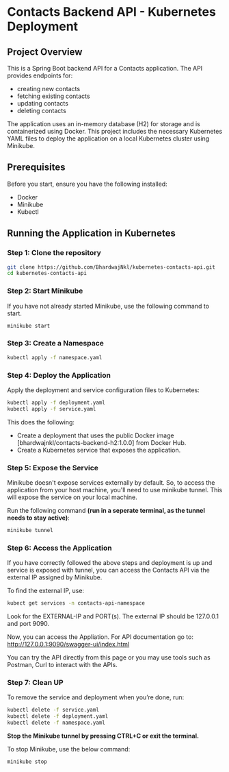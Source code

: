 # Contacts Backend API - Kubernetes Deployment
## Project Overview
This is a Spring Boot backend API for a Contacts application. The API provides endpoints for:
- creating new contacts
- fetching existing contacts
- updating contacts
- deleting contacts

The application uses an in-memory database (H2) for storage and is containerized using Docker. This project includes the necessary Kubernetes YAML files to deploy the application on a local Kubernetes cluster using Minikube.

## Prerequisites
Before you start, ensure you have the following installed:

- Docker
- Minikube
- Kubectl

## Running the Application in Kubernetes

### Step 1: Clone the repository
```bash
git clone https://github.com/BhardwajNkl/kubernetes-contacts-api.git
cd kubernetes-contacts-api
```

### Step 2: Start Minikube
If you have not already started Minikube, use the following command to start.
```bash
minikube start
```

### Step 3: Create a Namespace
```bash
kubectl apply -f namespace.yaml
```

### Step 4: Deploy the Application
Apply the deployment and service configuration files to Kubernetes:
```bash
kubectl apply -f deployment.yaml
kubectl apply -f service.yaml
```
This does the following:
- Create a deployment that uses the public Docker image [bhardwajnkl/contacts-backend-h2:1.0.0] from Docker Hub.
- Create a Kubernetes service that exposes the application.

### Step 5: Expose the Service
Minikube doesn't expose services externally by default. So, to access the application from your host machine, you'll need to use minikube tunnel. This will expose the service on your local machine.

Run the following command **(run in a seperate terminal, as the tunnel needs to stay active)**:
```bash
minikube tunnel
```

### Step 6: Access the Application
If you have correctly followed the above steps and deployment is up and service is exposed with tunnel, you can access the Contacts API via the external IP assigned by Minikube.

To find the external IP, use:
```bash
kubect get services -n contacts-api-namespace
```

Look for the EXTERNAL-IP and PORT(s). The external IP should be 127.0.0.1 and port 9090.

Now, you can access the Appliation. For API documentation go to: http://127.0.0.1:9090/swagger-ui/index.html

You can try the API directly from this page or you may use tools such as Postman, Curl to interact with the APIs.

### Step 7: Clean UP
To remove the service and deployment when you’re done, run:
```bash
kubectl delete -f service.yaml
kubectl delete -f deployment.yaml
kubectl delete -f namespace.yaml
```

**Stop the Minikube tunnel by pressing CTRL+C or exit the terminal.**

To stop Minikube, use the below command:
```bash
minikube stop
```
